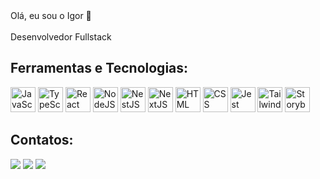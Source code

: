 

<div>
	Olá, eu sou o Igor 👋
</div>

<br>

<div>
	Desenvolvedor Fullstack
</div>



## Ferramentas e Tecnologias:
<div>
 <img alt="JavaScript" height="40" width="40" src="https://cdn.jsdelivr.net/gh/devicons/devicon@latest/icons/javascript/javascript-original.svg" />
 <img alt="TypeScript" height="40" width="40" src="https://cdn.jsdelivr.net/gh/devicons/devicon@latest/icons/typescript/typescript-original.svg" />       
 <img alt="React" height="40" width="40" src="https://cdn.jsdelivr.net/gh/devicons/devicon@latest/icons/react/react-original.svg" />
 <img alt="NodeJS" height="40" width="40" src="https://cdn.jsdelivr.net/gh/devicons/devicon@latest/icons/nodejs/nodejs-plain-wordmark.svg" />
 <img alt="NestJS" height="40" width="40" src="https://cdn.jsdelivr.net/gh/devicons/devicon@latest/icons/nestjs/nestjs-original.svg" />     
 <img alt="NextJS" height="40" width="40" src="https://cdn.jsdelivr.net/gh/devicons/devicon@latest/icons/nextjs/nextjs-original.svg" />
 <img alt="HTML" height="40" width="40" src="https://cdn.jsdelivr.net/gh/devicons/devicon@latest/icons/html5/html5-original.svg" />
 <img alt="CSS" height="40" width="40" src="https://cdn.jsdelivr.net/gh/devicons/devicon@latest/icons/css3/css3-original.svg" />    
 <img alt="Jest" height="40" width="40" src="https://cdn.jsdelivr.net/gh/devicons/devicon@latest/icons/jest/jest-plain.svg" />
 <img alt="TailwindCss" height="40" width="40" src="https://cdn.jsdelivr.net/gh/devicons/devicon@latest/icons/tailwindcss/tailwindcss-original.svg" />
 <img alt="Storybook" height="40" width="40" src="https://cdn.jsdelivr.net/gh/devicons/devicon@latest/icons/storybook/storybook-original.svg" />   
</div>

 ## Contatos:
<div> 
	<a href="https://www.linkedin.com/in/igor-santanaa/" target="_blank"><img src="https://img.shields.io/badge/-LinkedIn-%230077B5?style=for-the-badge&logo=linkedin&logoColor=white" target="_blank"></a> 
 	<a href="https://twitter.com/igorhkd" target="_blank"><img src="https://img.shields.io/badge/Twitter-1DA1F2?style=for-the-badge&logo=twitter&logoColor=white" target="_blank"></a>
  	<a href = "mailto:igor.santanahkd@gmail.com"><img src="https://img.shields.io/badge/-Gmail-%23333?style=for-the-badge&logo=gmail&logoColor=white" target="_blank"></a>
</div>
